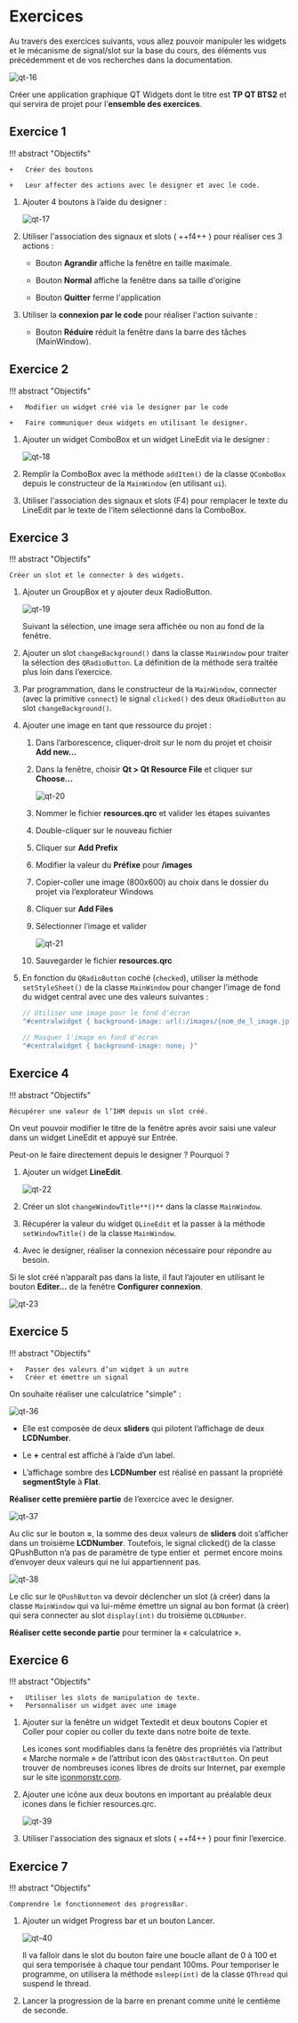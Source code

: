 # Exercices

Au travers des exercices suivants, vous allez pouvoir manipuler les widgets et le mécanisme de signal/slot sur la base du cours, des éléments vus précédemment et de vos recherches dans la documentation.

![qt-16](../images/cours/bts-2/90/qt-16.png)

Créer une application graphique QT Widgets dont le titre est **TP QT BTS2** et qui servira de projet pour l’**ensemble des exercices**.
    
## Exercice 1

!!! abstract "Objectifs"

    +   Créer des boutons
    
    +   Leur affecter des actions avec le designer et avec le code.

1. Ajouter 4 boutons à l’aide du designer :
    
    ![qt-17](../images/cours/bts-2/90/qt-17.png)
    
2. Utiliser l'association des signaux et slots ( ++f4++ ) pour réaliser ces 3 actions :

    - Bouton **Agrandir** affiche la fenêtre en taille maximale.

    - Bouton **Normal** affiche la fenêtre dans sa taille d'origine

    - Bouton **Quitter** ferme l'application

3. Utiliser la **connexion par le code** pour réaliser l'action suivante :

    - Bouton **Réduire** réduit la fenêtre dans la barre des tâches (MainWindow).

## Exercice 2

!!! abstract "Objectifs"

    +   Modifier un widget créé via le designer par le code

    +   Faire communiquer deux widgets en utilisant le designer.

1. Ajouter un widget ComboBox et un widget LineEdit via le designer :
    
    ![qt-18](../images/cours/bts-2/90/qt-18.png)
    
2. Remplir la ComboBox avec la méthode `addItem()` de la classe `QComboBox` depuis le constructeur de la `MainWindow` (en utilisant `ui`).

3. Utiliser l'association des signaux et slots (F4) pour remplacer le texte du LineEdit par le texte de l’item sélectionné dans la ComboBox.

## Exercice 3

!!! abstract "Objectifs"

    Créer un slot et le connecter à des widgets.

1. Ajouter un GroupBox et y ajouter deux RadioButton.
    
    ![qt-19](../images/cours/bts-2/90/qt-19.png)
    
    Suivant la sélection, une image sera affichée ou non au fond de la fenêtre.
    
2. Ajouter un slot `changeBackground()` dans la classe `MainWindow` pour traiter la sélection des `QRadioButton`. La définition de la méthode sera traitée plus loin dans l’exercice.

3. Par programmation, dans le constructeur de la `MainWindow`, connecter (avec la primitive `connect`) le signal `clicked()` des deux `QRadioButton` au slot `changeBackground()`.

4. Ajouter une image en tant que ressource du projet :

    1. Dans l’arborescence, cliquer-droit sur le nom du projet et choisir **Add new…**

    2. Dans la fenêtre, choisir **Qt > Qt Resource File** et cliquer sur **Choose…**
        
        ![qt-20](../images/cours/bts-2/90/qt-20.png)
        
    3. Nommer le fichier **resources.qrc** et valider les étapes suivantes

    4. Double-cliquer sur le nouveau fichier

    5. Cliquer sur **Add Prefix**

    6. Modifier la valeur du **Préfixe** pour **/images**

    7. Copier-coller une image (800x600) au choix dans le dossier du projet via l’explorateur Windows

    8. Cliquer sur **Add Files**

    9. Sélectionner l’image et valider
        
        ![qt-21](../images/cours/bts-2/90/qt-21.png)
        
    10. Sauvegarder le fichier **resources.qrc**

5. En fonction du `QRadioButton` coché (`checked`), utiliser la méthode `setStyleSheet()` de la classe `MainWindow` pour changer l’image de fond du widget central avec une des valeurs suivantes :
    
    ```cpp
    // Utiliser une image pour le fond d'écran
    "#centralwidget { background-image: url(:/images/{nom_de_l_image.jpg); }"
    
    // Masquer l'image en fond d'écran
    "#centralwidget { background-image: none; }"
    ```
    
## Exercice 4

!!! abstract "Objectifs"

    Récupérer une valeur de l’IHM depuis un slot créé.

On veut pouvoir modifier le titre de la fenêtre après avoir saisi une valeur dans un widget LineEdit et appuyé sur Entrée.

Peut-on le faire directement depuis le designer ? Pourquoi ?

1. Ajouter un widget **LineEdit**.
    
    ![qt-22](../images/cours/bts-2/90/qt-22.png)
    
2. Créer un slot `changeWindowTitle**()**` dans la classe `MainWindow`.

3. Récupérer la valeur du widget `QLineEdit` et la passer à la méthode `setWindowTitle()` de la classe `MainWindow`.

4. Avec le designer, réaliser la connexion nécessaire pour répondre au besoin. 

Si le slot créé n’apparaît pas dans la liste, il faut l’ajouter en utilisant le bouton **Editer…** de la fenêtre **Configurer connexion**.
    
![qt-23](../images/cours/bts-2/90/qt-23.png)

## Exercice 5

!!! abstract "Objectifs"

    +   Passer des valeurs d’un widget à un autre
    +   Créer et émettre un signal

On souhaite réaliser une calculatrice "simple" :

![qt-36](../images/cours/bts-2/90/qt-36.png)

+ Elle est composée de deux **sliders** qui pilotent l’affichage de deux **LCDNumber**.

+ Le **+** central est affiché à l’aide d’un label.

+ L’affichage sombre des **LCDNumber** est réalisé en passant la propriété **segmentStyle** à **Flat**.

**Réaliser cette première partie** de l’exercice avec le designer.

![qt-37](../images/cours/bts-2/90/qt-37.png)

Au clic sur le bouton **=**, la somme des deux valeurs de **sliders** doit s’afficher dans un troisième **LCDNumber**. Toutefois, le signal clicked() de la classe QPushButton n’a pas de paramètre de type entier et  permet encore moins d’envoyer deux valeurs qui ne lui appartiennent pas.

![qt-38](../images/cours/bts-2/90/qt-38.png)

Le clic sur le `QPushButton` va devoir déclencher un slot (à créer) dans la classe `MainWindow` qui va lui-même émettre un signal au bon format (à créer) qui sera connecter au slot `display(int)` du troisième `QLCDNumber`.

**Réaliser cette seconde partie** pour terminer la « calculatrice ».

## Exercice 6

!!! abstract "Objectifs"

    +   Utiliser les slots de manipulation de texte.
    +   Personnaliser un widget avec une image

1. Ajouter sur la fenêtre un widget Textedit et deux boutons Copier et Coller pour copier ou coller du texte dans notre boite de texte.
    
    Les icones sont modifiables dans la fenêtre des propriétés via l’attribut « Marche normale » de l’attribut icon des `QAbstractButton`. On peut trouver de nombreuses icones libres de droits sur Internet, par exemple sur le site [iconmonstr.com](https://iconmonstr.com/).
    
2. Ajouter une icône aux deux boutons en important au préalable deux icones dans le fichier resources.qrc.
    
    ![qt-39](../images/cours/bts-2/90/qt-39.png)
    
3. Utiliser l'association des signaux et slots ( ++f4++ ) pour finir l’exercice.

## Exercice 7

!!! abstract "Objectifs"

    Comprendre le fonctionnement des progressBar.

1. Ajouter un widget Progress bar et un bouton Lancer.
    
    ![qt-40](../images/cours/bts-2/90/qt-40.png)
    
    Il va falloir dans le slot du bouton faire une boucle allant de 0 à 100 et qui sera temporisée à chaque tour pendant 100ms. Pour temporiser le programme, on utilisera la méthode `msleep(int)` de la classe `QThread` qui suspend le thread.
    
2. Lancer la progression de la barre en prenant comme unité le centième de seconde.